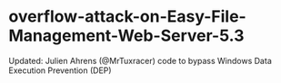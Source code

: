 # overflow-attack-on-Easy-File-Management-Web-Server-5.3

Updated: Julien Ahrens (@MrTuxracer) code to bypass Windows Data Execution Prevention (DEP)
